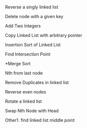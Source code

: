 Reverse a singly linked list

Delete node with a given key

Add Two Integers

Copy Linked List with arbitrary pointer

Insertion Sort of Linked List

Find Intersection Point

*Merge Sort

Nth from last node

Remove Duplicates in linked list

Reverse even nodes

Rotate a linked list

Swap Nth Node with Head

Other1. find linked list middle point